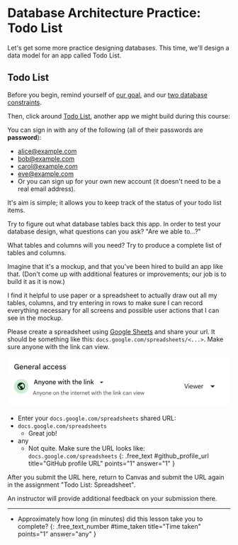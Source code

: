 # Database Architecture Practice: Todo List

Let's get some more practice designing databases. This time, we'll design a data model for an app called Todo List.

## Todo List

Before you begin, remind yourself of [our goal](https://learn.firstdraft.com/lessons/320-yap-database-architecture#our-goal), and our [two database constraints](https://learn.firstdraft.com/lessons/320-yap-database-architecture#database-design-constraint-one).

Then, click around [Todo List](https://ujs-practice-1.matchthetarget.com/), another app we might build during this course:

You can sign in with any of the following (all of their passwords are **password**):

- alice@example.com
- bob@example.com
- carol@example.com
- eve@example.com
- Or you can sign up for your own new account (it doesn't need to be a real email address).

It's aim is simple; it allows you to keep track of the status of your todo list items.

Try to figure out what database tables back this app. In order to test your database design, what questions can you ask? "Are we able to...?"

What tables and columns will you need? Try to produce a complete list of tables and columns.

Imagine that it's a mockup, and that you've been hired to build an app like that. (Don't come up with additional features or improvements; our job is to build it as it is now.)

I find it helpful to use paper or a spreadsheet to actually draw out all my tables, columns, and try entering in rows to make sure I can record everything necessary for all screens and possible user actions that I can see in the mockup.

Please create a spreadsheet using [Google Sheets](https://sheets.google.com) and share your url. It should be something like this: `docs.google.com/spreadsheets/<...>`. Make sure anyone with the link can view.

![](assets/anyone-with-link.png)

- Enter your `docs.google.com/spreadsheets` shared URL:
- `docs.google.com/spreadsheets`
  - Great job!
- any
  - Not quite. Make sure the URL looks like: `docs.google.com/spreadsheets`
{: .free_text #github_profile_url title="GitHub profile URL" points="1" answer="1" }

<div class="alert alert-danger mt-2">

After you submit the URL here, return to Canvas and submit the URL again in the assignment "Todo List: Spreadsheet".

An instructor will provide additional feedback on your submission there.
</div>

---

- Approximately how long (in minutes) did this lesson take you to complete?
{: .free_text_number #time_taken title="Time taken" points="1" answer="any" }
